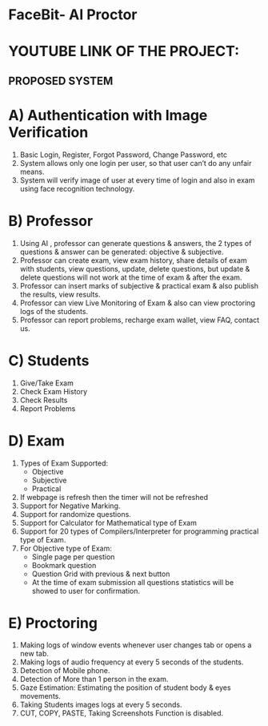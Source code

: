 # FaceBit- AI Proctor

# YOUTUBE LINK OF THE PROJECT:

## PROPOSED SYSTEM

# A) Authentication with Image Verification

1. Basic Login, Register, Forgot Password, Change Password, etc
2. System allows only one login per user, so that user can’t do any unfair means.
3. System will verify image of user at every time of login and also in exam using face recognition technology.

# B) Professor

1. Using AI , professor can generate questions & answers, the 2 types of questions & answer can be generated: objective & subjective.
2. Professor can create exam, view exam history, share details of exam with students, view questions, update, delete questions, but update & delete questions will not work at the time of exam & after the exam.
3. Professor can insert marks of subjective & practical exam & also publish the results, view results.
4. Professor can view Live Monitoring of Exam & also can view proctoring logs of the students.
5. Professor can report problems, recharge exam wallet, view FAQ, contact us.

# C) Students

1. Give/Take Exam
2. Check Exam History
3. Check Results
4. Report Problems

# D) Exam

1. Types of Exam Supported:
   - Objective
   - Subjective
   - Practical
2. If webpage is refresh then the timer will not be refreshed
3. Support for Negative Marking.
4. Support for randomize questions.
5. Support for Calculator for Mathematical type of Exam
6. Support for 20 types of Compilers/Interpreter for programming practical type of Exam.
7. For Objective type of Exam:
   - Single page per question
   - Bookmark question
   - Question Grid with previous & next button
   - At the time of exam submission all questions statistics will be showed to user for confirmation.

# E) Proctoring

1. Making logs of window events whenever user changes tab or opens a new tab.
2. Making logs of audio frequency at every 5 seconds of the students.
3. Detection of Mobile phone.
4. Detection of More than 1 person in the exam.
5. Gaze Estimation: Estimating the position of student body & eyes movements.
6. Taking Students images logs at every 5 seconds.
7. CUT, COPY, PASTE, Taking Screenshots Function is disabled.
